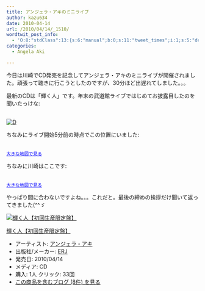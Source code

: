 ```yaml
---
title: アンジェラ・アキのミニライブ
author: kazu634
date: 2010-04-14
url: /2010/04/14/_1510/
wordtwit_post_info:
  - 'O:8:"stdClass":13:{s:6:"manual";b:0;s:11:"tweet_times";i:1;s:5:"delay";i:0;s:7:"enabled";i:1;s:10:"separation";s:2:"60";s:7:"version";s:3:"3.7";s:14:"tweet_template";b:0;s:6:"status";i:2;s:6:"result";a:0:{}s:13:"tweet_counter";i:2;s:13:"tweet_log_ids";a:1:{i:0;i:5223;}s:9:"hash_tags";a:0:{}s:8:"accounts";a:1:{i:0;s:7:"kazu634";}}'
categories:
  - Angela Aki

---
```

<div class="section">
<p>
    今日は川崎でCD発売を記念してアンジェラ・アキのミニライブが開催されました。頑張って聴きに行こうとしたのですが、30分ほど出遅れてしました。。。
</p>
  
<p>
    最新のCDは「輝く人」です。年末の武道館ライブではじめてお披露目したのを聞いたっけな:
</p>
  
<p>
<br /> <a href="http://d.hatena.ne.jp/video/youtube/IYvtyHBR9s8" onclick="__gaTracker('send', 'event', 'outbound-article', 'http://d.hatena.ne.jp/video/youtube/IYvtyHBR9s8', '');" alt="この動画を含む日記"><img src="http://d.hatena.ne.jp/images/d_entry.gif" alt="D" border="0" style="vertical-align: bottom;" title="この動画を含む日記" /></a>
</p>
  
<p>
    ちなみにライブ開始5分前の時点でこの位置にいました:
</p>
  
<p>
<br /><small><a href="http://maps.google.com/maps?q=loc:+35.6288,+139.5758&#38;ie=UTF8&#38;ll=35.6288,139.5758&#38;spn=0.014005,0.018475&#38;z=16&#38;source=embed" onclick="__gaTracker('send', 'event', 'outbound-article', 'http://maps.google.com/maps?q=loc:+35.6288,+139.5758&#038;ie=UTF8&#038;ll=35.6288,139.5758&#038;spn=0.014005,0.018475&#038;z=16&#038;source=embed', '大きな地図で見る');" style="color:#0000FF;text-align:left">大きな地図で見る</a></small>
</p>
  
<p>
    ちなみに川崎はここです:
</p>
  
<p>
<br /><small><a href="http://maps.google.co.jp/maps?q=%E5%B7%9D%E5%B4%8E&#38;gl=jp&#38;hl=ja&#38;ei=8sfFS69DpPi6A-iu9L0N&#38;sll=35.531328,139.696899&#38;sspn=0.020466,0.02633&#38;brcurrent=3,0x60185fcdb944c15b:0xef2db50ecbbe381f,0&#38;ie=UTF8&#38;view=map&#38;geocode=FUAqHgIdA5tTCA&#38;split=0&#38;ved=0CBgQpQY&#38;hq=&#38;hnear=%E5%B7%9D%E5%B4%8E%E9%A7%85%EF%BC%88%E7%A5%9E%E5%A5%88%E5%B7%9D%EF%BC%89&#38;ll=35.538652,139.701118&#38;spn=0.006793,0.013325&#38;z=14&#38;iwloc=A&#38;source=embed" onclick="__gaTracker('send', 'event', 'outbound-article', 'http://maps.google.co.jp/maps?q=%E5%B7%9D%E5%B4%8E&#038;gl=jp&#038;hl=ja&#038;ei=8sfFS69DpPi6A-iu9L0N&#038;sll=35.531328,139.696899&#038;sspn=0.020466,0.02633&#038;brcurrent=3,0x60185fcdb944c15b:0xef2db50ecbbe381f,0&#038;ie=UTF8&#038;view=map&#038;geocode=FUAqHgIdA5tTCA&#038;split=0&#038;ved=0CBgQpQY&#038;hq=&#038;hnear=%E5%B7%9D%E5%B4%8E%E9%A7%85%EF%BC%88%E7%A5%9E%E5%A5%88%E5%B7%9D%EF%BC%89&#038;ll=35.538652,139.701118&#038;spn=0.006793,0.013325&#038;z=14&#038;iwloc=A&#038;source=embed', '大きな地図で見る');" style="color:#0000FF;text-align:left">大きな地図で見る</a></small>
</p>
  
<p>
    やっぱり間に合わないですよね。。。これだと。最後の締めの挨拶だけ聞いて返ってきました(^^ゞ
</p>
  
<div class="hatena-asin-detail">
<a href="http://www.amazon.co.jp/dp/B0035NO7EO/?tag=hatena_st1-22&ascsubtag=d-7ibv" onclick="__gaTracker('send', 'event', 'outbound-article', 'http://www.amazon.co.jp/dp/B0035NO7EO/?tag=hatena_st1-22&ascsubtag=d-7ibv', '');"><img src="https://images-na.ssl-images-amazon.com/images/I/51yHKxdHqbL._SL160_.jpg" class="hatena-asin-detail-image" alt="輝く人【初回生産限定盤】" title="輝く人【初回生産限定盤】" /></a></p> 
    
<div class="hatena-asin-detail-info">
<p class="hatena-asin-detail-title">
<a href="http://www.amazon.co.jp/dp/B0035NO7EO/?tag=hatena_st1-22&ascsubtag=d-7ibv" onclick="__gaTracker('send', 'event', 'outbound-article', 'http://www.amazon.co.jp/dp/B0035NO7EO/?tag=hatena_st1-22&ascsubtag=d-7ibv', '輝く人【初回生産限定盤】');">輝く人【初回生産限定盤】</a>
</p>
      
<ul>
<li>
<span class="hatena-asin-detail-label">アーティスト:</span> <a href="http://d.hatena.ne.jp/keyword/%A5%A2%A5%F3%A5%B8%A5%A7%A5%E9%A1%A6%A5%A2%A5%AD" onclick="__gaTracker('send', 'event', 'outbound-article', 'http://d.hatena.ne.jp/keyword/%A5%A2%A5%F3%A5%B8%A5%A7%A5%E9%A1%A6%A5%A2%A5%AD', 'アンジェラ・アキ');" class="keyword">アンジェラ・アキ</a>
</li>
<li>
<span class="hatena-asin-detail-label">出版社/メーカー:</span> <a href="http://d.hatena.ne.jp/keyword/ERJ" onclick="__gaTracker('send', 'event', 'outbound-article', 'http://d.hatena.ne.jp/keyword/ERJ', 'ERJ');" class="keyword">ERJ</a>
</li>
<li>
<span class="hatena-asin-detail-label">発売日:</span> 2010/04/14
</li>
<li>
<span class="hatena-asin-detail-label">メディア:</span> CD
</li>
<li>
<span class="hatena-asin-detail-label">購入</span>: 1人 <span class="hatena-asin-detail-label">クリック</span>: 33回
</li>
<li>
<a href="http://d.hatena.ne.jp/asin/B0035NO7EO" onclick="__gaTracker('send', 'event', 'outbound-article', 'http://d.hatena.ne.jp/asin/B0035NO7EO', 'この商品を含むブログ (8件) を見る');" target="_blank">この商品を含むブログ (8件) を見る</a>
</li>
</ul>
</div>
    
<div class="hatena-asin-detail-foot">
</div>
</div>
</div>
